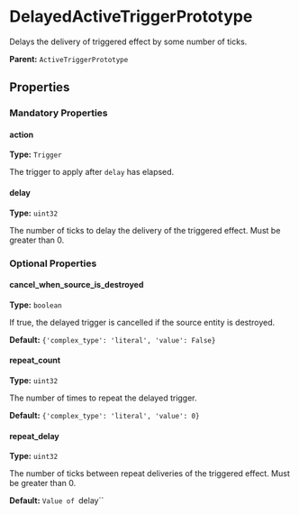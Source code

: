 # DelayedActiveTriggerPrototype

Delays the delivery of triggered effect by some number of ticks.

**Parent:** `ActiveTriggerPrototype`

## Properties

### Mandatory Properties

#### action

**Type:** `Trigger`

The trigger to apply after `delay` has elapsed.

#### delay

**Type:** `uint32`

The number of ticks to delay the delivery of the triggered effect. Must be greater than 0.

### Optional Properties

#### cancel_when_source_is_destroyed

**Type:** `boolean`

If true, the delayed trigger is cancelled if the source entity is destroyed.

**Default:** `{'complex_type': 'literal', 'value': False}`

#### repeat_count

**Type:** `uint32`

The number of times to repeat the delayed trigger.

**Default:** `{'complex_type': 'literal', 'value': 0}`

#### repeat_delay

**Type:** `uint32`

The number of ticks between repeat deliveries of the triggered effect. Must be greater than 0.

**Default:** `Value of `delay``

